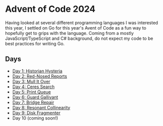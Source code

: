 # Advent of Code 2024

Having looked at several different programming languages I was interested this year, I settled on Go for this year's Avent of Code as a fun way to hopefully get to grips with the language. Coming from a mostly JavaScript/TypeScript and C# background, do not expect my code to be best practices for writing Go.

## Days
* [Day 1: Historian Hysteria](./day01/day01.go)
* [Day 2: Red-Nosed Reports](./day02/day02.go)
* [Day 3: Mull It Over](./day03/day03.go)
* [Day 4: Ceres Search](./day04/day04.go)
* [Day 5: Print Queue](./day05/day05.go)
* [Day 6: Guard Gallivant](./day06/day06.go)
* [Day 7: Bridge Repair](./day07/day07.go)
* [Day 8: Resonant Collinearity](./day08/day08.go)
* [Day 9: Disk Fragmenter](./day09/day09.go)
* Day 10 (coming soon!)
